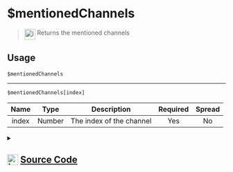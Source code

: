 # $mentionedChannels
> <img align="top" src="https://upload.wikimedia.org/wikipedia/commons/thumb/e/e4/Infobox_info_icon.svg/160px-Infobox_info_icon.svg.png?20150409153300" alt="image" width="25" height="auto"> Returns the mentioned channels
## Usage
```
$mentionedChannels
```
---
```
$mentionedChannels[index]
```
| Name | Type | Description | Required | Spread
| :---: | :---: | :---: | :---: | :---: |
index | Number | The index of the channel | Yes | No
<details>
<summary>
    
## <img align="top" src="https://cdn4.iconfinder.com/data/icons/iconsimple-logotypes/512/github-512.png" alt="image" width="25" height="auto">  [Source Code](https://github.com/tryforge/ForgeScript-V2/blob/main/src/native/mentionedChannels.ts)
    
</summary>
    
```ts
import { ArgType, NativeFunction, Return } from "../structures"

export default new NativeFunction({
    name: "$mentionedChannels",
    brackets: false,
    description: "Returns the mentioned channels",
    unwrap: true,
    args: [
        {
            name: "index",
            description: "The index of the channel",
            rest: false,
            type: ArgType.Number,
            required: true
        }
    ],
    execute(ctx, [ i ]) {
        return Return.success(
            this.hasFields ?
                ctx.message?.mentions.channels.at(i)?.id :
                ctx.message?.mentions.channels.map(x => x.id).join(", ")
        )
    },
})
```
    
</details>